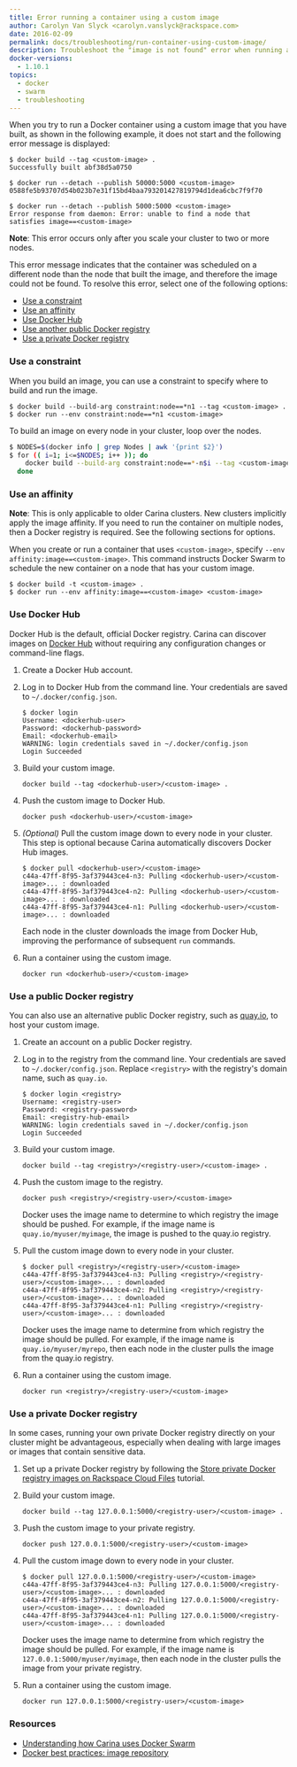 ```yaml
---
title: Error running a container using a custom image
author: Carolyn Van Slyck <carolyn.vanslyck@rackspace.com>
date: 2016-02-09
permalink: docs/troubleshooting/run-container-using-custom-image/
description: Troubleshoot the "image is not found" error when running a container
docker-versions:
  - 1.10.1
topics:
  - docker
  - swarm
  - troubleshooting
---
```


When you try to run a Docker container using a custom image that you have built,
as shown in the following example, it does not start and the following error
message is displayed:

```
$ docker build --tag <custom-image> .
Successfully built abf38d5a0750

$ docker run --detach --publish 50000:5000 <custom-image>
0588fe5b93707d54b023b7e31f15bd4baa793201427819794d1dea6cbc7f9f70

$ docker run --detach --publish 5000:5000 <custom-image>
Error response from daemon: Error: unable to find a node that satisfies image==<custom-image>
```

**Note**: This error occurs only after you scale your cluster to two or more nodes.

This error message indicates that the container was scheduled on a different node
than the node that built the image, and therefore the image could not be found.
To resolve this error, select one of the following options:

* [Use a constraint](#use-a-constraint)
* [Use an affinity](#use-an-affinity)
* [Use Docker Hub](#use-docker-hub)
* [Use another public Docker registry](#use-a-public-docker-registry)
* [Use a private Docker registry](#use-a-private-docker-registry)

### Use a constraint

When you build an image, you can use a constraint to specify where to build and run the image.

```
$ docker build --build-arg constraint:node==*n1 --tag <custom-image> .
$ docker run --env constraint:node==*n1 <custom-image>
```

To build an image on every node in your cluster, loop over the nodes.

```bash
$ NODES=$(docker info | grep Nodes | awk '{print $2}')
$ for (( i=1; i<=$NODES; i++ )); do
    docker build --build-arg constraint:node==*-n$i --tag <custom-image> .
  done
```

### Use an affinity

**Note**: This is only applicable to older Carina clusters. New clusters implicitly apply
the image affinity. If you need to run the container on multiple nodes,
then a Docker registry is required. See the following sections for options.

When you create or run a container that uses `<custom-image>`,
specify `--env affinity:image==<custom-image>`. This command instructs Docker Swarm
to schedule the new container on a node that has your custom image.

```
$ docker build -t <custom-image> .
$ docker run --env affinity:image==<custom-image> <custom-image>
```

### Use Docker Hub

Docker Hub is the default, official Docker registry. Carina can discover images on
[Docker Hub](https://hub.docker.com/) without requiring any configuration
changes or command-line flags.

1. Create a Docker Hub account.
1. Log in to Docker Hub from the command line. Your credentials are saved to `~/.docker/config.json`.

    ```
    $ docker login
    Username: <dockerhub-user>
    Password: <dockerhub-password>
    Email: <dockerhub-email>
    WARNING: login credentials saved in ~/.docker/config.json
    Login Succeeded
    ```

1. Build your custom image.

    ```
    docker build --tag <dockerhub-user>/<custom-image> .
    ```

1. Push the custom image to Docker Hub.

    ```
    docker push <dockerhub-user>/<custom-image>
    ```

1. _(Optional)_ Pull the custom image down to every node in your cluster.
    This step is optional because Carina automatically discovers Docker Hub images.

    ```
    $ docker pull <dockerhub-user>/<custom-image>
    c44a-47ff-8f95-3af379443ce4-n3: Pulling <dockerhub-user>/<custom-image>... : downloaded
    c44a-47ff-8f95-3af379443ce4-n2: Pulling <dockerhub-user>/<custom-image>... : downloaded
    c44a-47ff-8f95-3af379443ce4-n1: Pulling <dockerhub-user>/<custom-image>... : downloaded
    ```

    Each node in the cluster downloads the image from Docker Hub, improving
    the performance of subsequent `run` commands.

1. Run a container using the custom image.

    ```
    docker run <dockerhub-user>/<custom-image>
    ```

### Use a public Docker registry

You can also use an alternative public Docker registry, such as [quay.io](http://quay.io),
to host your custom image.

1. Create an account on a public Docker registry.

1. Log in to the registry from the command line. Your credentials are saved to `~/.docker/config.json`.
    Replace `<registry>` with the registry's domain name, such as `quay.io`.

    ```
    $ docker login <registry>
    Username: <registry-user>
    Password: <registry-password>
    Email: <registry-hub-email>
    WARNING: login credentials saved in ~/.docker/config.json
    Login Succeeded
    ```

1. Build your custom image.

    ```
    docker build --tag <registry>/<registry-user>/<custom-image> .
    ```

1. Push the custom image to the registry.

    ```
    docker push <registry>/<registry-user>/<custom-image>
    ```

    Docker uses the image name to determine to which registry the image should be pushed.
    For example, if the image name is `quay.io/myuser/myimage`, the image is pushed to the quay.io registry.

1. Pull the custom image down to every node in your cluster.

    ```
    $ docker pull <registry>/<registry-user>/<custom-image>
    c44a-47ff-8f95-3af379443ce4-n3: Pulling <registry>/<registry-user>/<custom-image>... : downloaded
    c44a-47ff-8f95-3af379443ce4-n2: Pulling <registry>/<registry-user>/<custom-image>... : downloaded
    c44a-47ff-8f95-3af379443ce4-n1: Pulling <registry>/<registry-user>/<custom-image>... : downloaded
    ```

    Docker uses the image name to determine from which registry the image should be pulled.
    For example, if the image name is `quay.io/myuser/myrepo`, then each node
    in the cluster pulls the image from the quay.io registry.

1. Run a container using the custom image.

    ```
    docker run <registry>/<registry-user>/<custom-image>
    ```

### Use a private Docker registry

In some cases, running your own private Docker registry directly on your cluster
might be advantageous, especially when dealing with large images or images that contain sensitive data.

1. Set up a private Docker registry by following the
    [Store private Docker registry images on Rackspace Cloud Files]({{site.baseurl}}/docs/tutorials/registry-on-cloud-files/)
    tutorial.

1. Build your custom image.

    ```
    docker build --tag 127.0.0.1:5000/<registry-user>/<custom-image> .
    ```

1. Push the custom image to your private registry.

    ```
    docker push 127.0.0.1:5000/<registry-user>/<custom-image>
    ```

1. Pull the custom image down to every node in your cluster.

    ```
    $ docker pull 127.0.0.1:5000/<registry-user>/<custom-image>
    c44a-47ff-8f95-3af379443ce4-n3: Pulling 127.0.0.1:5000/<registry-user>/<custom-image>... : downloaded
    c44a-47ff-8f95-3af379443ce4-n2: Pulling 127.0.0.1:5000/<registry-user>/<custom-image>... : downloaded
    c44a-47ff-8f95-3af379443ce4-n1: Pulling 127.0.0.1:5000/<registry-user>/<custom-image>... : downloaded
    ```

    Docker uses the image name to determine from which registry the image should be pulled.
    For example, if the image name is `127.0.0.1:5000/myuser/myimage`,
    then each node in the cluster pulls the image from your private registry.

1. Run a container using the custom image.

    ```
    docker run 127.0.0.1:5000/<registry-user>/<custom-image>
    ```

### Resources

* [Understanding how Carina uses Docker Swarm]({{site.baseurl}}/docs/concepts/docker-swarm-carina/)
* [Docker best practices: image repository]({{site.baseurl}}/docs/best-practices/docker-best-practices-image-repository/)
